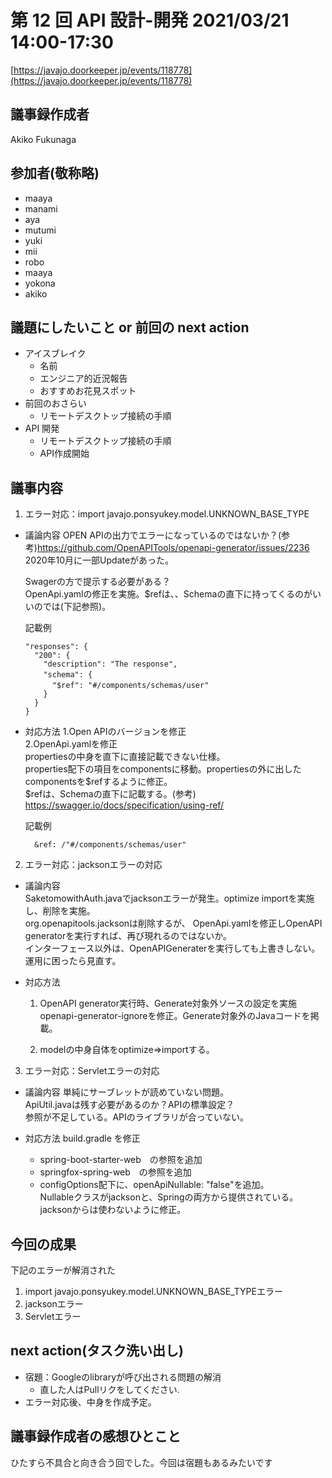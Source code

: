 # 第 12 回 API 設計-開発 2021/03/21 14:00-17:30

[https://javajo.doorkeeper.jp/events/118778](https://javajo.doorkeeper.jp/events/118778)

## 議事録作成者
Akiko Fukunaga


## 参加者(敬称略)
- maaya
- manami
- aya
- mutumi
- yuki
- mii
- robo
- maaya
- yokona
- akiko


## 議題にしたいこと or 前回の next action

- アイスブレイク
  - 名前
  - エンジニア的近況報告
  - おすすめお花見スポット
- 前回のおさらい
  -  リモートデスクトップ接続の手順
- API 開発
  -  リモートデスクトップ接続の手順
  -  API作成開始
 
 
## 議事内容
1. エラー対応：import javajo.ponsyukey.model.UNKNOWN_BASE_TYPE
- 議論内容
  OPEN APIの出力でエラーになっているのではないか？(参考)https://github.com/OpenAPITools/openapi-generator/issues/2236  
  2020年10月に一部Updateがあった。  
  
  Swagerの方で提示する必要がある？  
  OpenApi.yamlの修正を実施。$refは、、Schemaの直下に持ってくるのがいいのでは(下記参照)。  
  
  記載例
  ```
  "responses": {
    "200": {
      "description": "The response",
      "schema": {　
        "$ref": "#/components/schemas/user" 　
      }
    }
  }
   ```

- 対応方法 
  1.Open APIのバージョンを修正  
  2.OpenApi.yamlを修正  
    propertiesの中身を直下に直接記載できない仕様。  
    properties配下の項目をcomponentsに移動。propertiesの外に出したcomponentsを$refするように修正。  
    $refは、Schemaの直下に記載する。(参考)　https://swagger.io/docs/specification/using-ref/  

    記載例
    ```schema:
      &ref: /"#/components/schemas/user"
    ```
  
2. エラー対応：jacksonエラーの対応  
- 議論内容  
  SaketomowithAuth.javaでjacksonエラーが発生。optimize importを実施し、削除を実施。  
  org.openapitools.jacksonは削除するが、 OpenApi.yamlを修正しOpenAPI generatorを実行すれば、再び現れるのではないか。  
  インターフェース以外は、OpenAPIGeneraterを実行しても上書きしない。運用に困ったら見直す。  

- 対応方法
  1. OpenAPI generator実行時、Generate対象外ソースの設定を実施  
    openapi-generator-ignoreを修正。Generate対象外のJavaコードを掲載。  
     
  2. modelの中身自体をoptimize⇒importする。

3. エラー対応：Servletエラーの対応
- 議論内容
  単純にサーブレットが読めていない問題。  
  ApiUtil.javaは残す必要があるのか？APIの標準設定？  
  参照が不足している。APIのライブラリが合っていない。  
  
- 対応方法
  build.gradle を修正  
  - spring-boot-starter-web　の参照を追加  
  - springfox-spring-web　の参照を追加  
  - configOptions配下に、openApiNullable: "false"を追加。  
    Nullableクラスがjacksonと、Springの両方から提供されている。  
    jacksonからは使わないように修正。  


## 今回の成果
下記のエラーが解消された
1. import javajo.ponsyukey.model.UNKNOWN_BASE_TYPEエラー
2. jacksonエラー
3. Servletエラー

## next action(タスク洗い出し)
- 宿題：Googleのlibraryが呼び出される問題の解消
  - 直した人はPullリクをしてください.
- エラー対応後、中身を作成予定。

## 議事録作成者の感想ひとこと
ひたすら不具合と向き合う回でした。今回は宿題もあるみたいです

